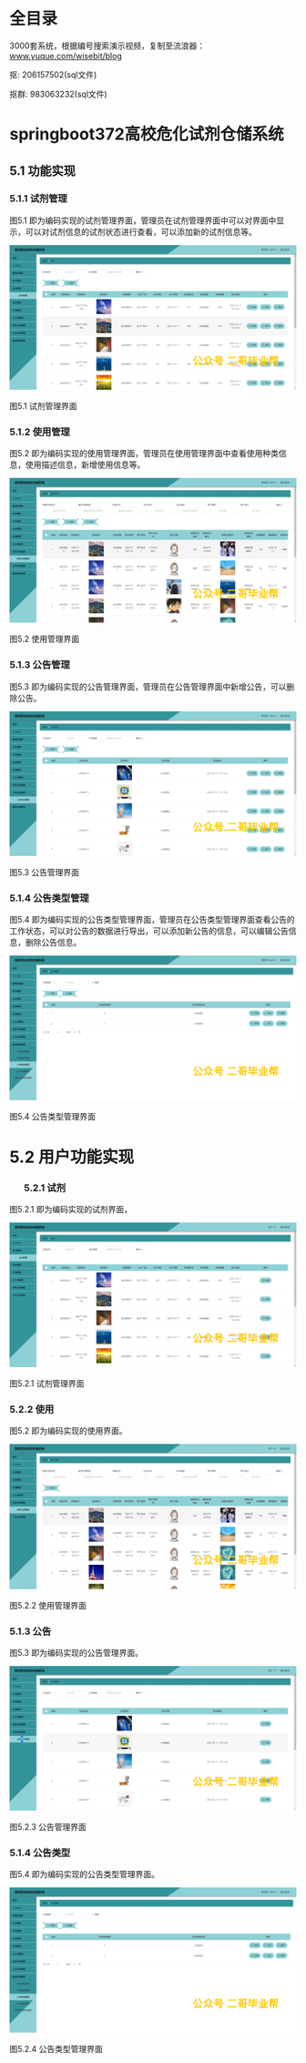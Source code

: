 # 全目录

3000套系统，根据编号搜索演示视频，复制至流浪器：www.yuque.com/wisebit/blog


<p>抠: 206157502(sql文件)</p>
<p>抠群: 983063232(sql文件)</p>


# springboot372高校危化试剂仓储系统

## 5.1 功能实现
### 5.1.1 试剂管理
图5.1 即为编码实现的试剂管理界面，管理员在试剂管理界面中可以对界面中显示，可以对试剂信息的试剂状态进行查看，可以添加新的试剂信息等。

![](/md/blog.014.png)

图5.1 试剂管理界面
### 5.1.2 使用管理
图5.2 即为编码实现的使用管理界面，管理员在使用管理界面中查看使用种类信息，使用描述信息，新增使用信息等。

![](/md/blog.015.png)

图5.2 使用管理界面
### 5.1.3 公告管理
图5.3 即为编码实现的公告管理界面，管理员在公告管理界面中新增公告，可以删除公告。

![](/md/blog.016.png)

图5.3 公告管理界面
### 5.1.4 公告类型管理
图5.4 即为编码实现的公告类型管理界面，管理员在公告类型管理界面查看公告的工作状态，可以对公告的数据进行导出，可以添加新公告的信息，可以编辑公告信息，删除公告信息。

![](/md/blog.017.png)

图5.4 公告类型管理界面
# 5.2 用户功能实现
### `	`5.2.1 试剂
图5.2.1 即为编码实现的试剂界面，

![](/md/blog.018.png)

图5.2.1 试剂管理界面
### 5.2.2 使用
图5.2 即为编码实现的使用界面。

![](/md/blog.019.png)

图5.2.2 使用管理界面
### 5.1.3 公告
图5.3 即为编码实现的公告管理界面。

![](/md/blog.020.png)

图5.2.3 公告管理界面
### 5.1.4 公告类型
图5.4 即为编码实现的公告类型管理界面。

![](/md/blog.017.png)

图5.2.4 公告类型管理界面



